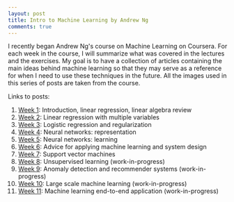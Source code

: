 ```yaml
---
layout: post
title: Intro to Machine Learning by Andrew Ng
comments: true
---
```


I recently began Andrew Ng's course on Machine Learning on Coursera. For each week in the course, I will summarize what was covered in the lectures and the exercises. My goal is to have a collection of articles containing the main ideas behind machine learning so that they may serve as a reference for when I need to use these techniques in the future. All the images used in this series of posts are taken from the course.

<!--excerpt-->

Links to posts:
1. <a href="{{site.url}}/2017/07/13/Intro-to-Machine-Learning-Week-1.html">Week 1</a>: Introduction, linear regression, linear algebra review
2. <a href="{{site.url}}/2017/07/13/Intro-to-Machine-Learning-Week-2.html">Week 2</a>: Linear regression with multiple variables
3. <a href="{{site.url}}/2017/07/15/Intro-to-Machine-Learning-Week-3.html">Week 3</a>: Logistic regression and regularization
4. <a href="{{site.url}}/2017/07/22/Intro-to-Machine-Learning-Week-4.html">Week 4</a>: Neural networks: representation
5. <a href="{{site.url}}/2017/07/28/Intro-to-Machine-Learning-Week-5.html">Week 5</a>: Neural networks: learning
6. <a href="{{site.url}}/2017/08/02/Intro-to-Machine-Learning-Week-6.html">Week 6</a>: Advice for applying machine learning and system design
7. <a href="{{site.url}}/2017/08/16/Intro-to-Machine-Learning-Week-7.html">Week 7</a>: Support vector machines
8. <a href="{{site.url}}/2017///Intro-to-Machine-Learning-Week-8.html">Week 8</a>: Unsupervised learning (work-in-progress)
9. <a href="{{site.url}}/2017///Intro-to-Machine-Learning-Week-9.html">Week 9</a>: Anomaly detection and recommender systems (work-in-progress)
10. <a href="{{site.url}}/2017///Intro-to-Machine-Learning-Week-10.html">Week 10</a>: Large scale machine learning (work-in-progress)
11. <a href="{{site.url}}////Intro-to-Machine-Learning-Week-11.html">Week 11</a>: Machine learning end-to-end application (work-in-progress)

